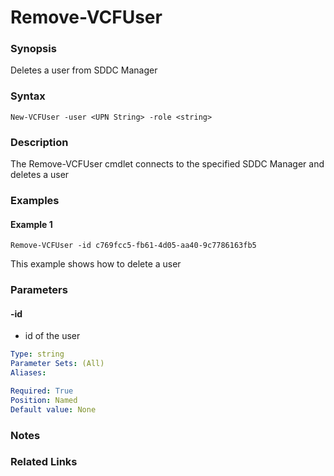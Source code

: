 # Remove-VCFUser

### Synopsis
Deletes a user from SDDC Manager

### Syntax
```
New-VCFUser -user <UPN String> -role <string>
```

### Description
The Remove-VCFUser cmdlet connects to the specified SDDC Manager and deletes a user

### Examples
#### Example 1
```
Remove-VCFUser -id c769fcc5-fb61-4d05-aa40-9c7786163fb5
```
This example shows how to delete a user

### Parameters

#### -id
- id of the user

```yaml
Type: string
Parameter Sets: (All)
Aliases:

Required: True
Position: Named
Default value: None
```

### Notes

### Related Links
